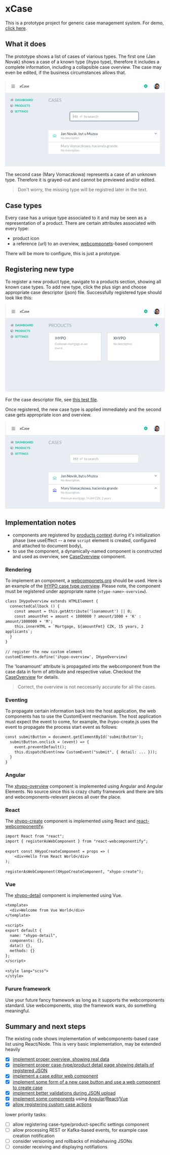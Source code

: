 # xCase

This is a prototype project for generic case management system. For demo, [click here](https://xcase-test.herokuapp.com).

## What it does

The prototype shows a list of cases of viarious types. The first one (Jan Novak) shows a case of a known type (ihypo type), therefore it includes a complete information, including a collapsible case overview. The case may even be edited, if the business circumstances allows that.

![overview of cases](doc/cases.png)

The second case (Mary Vomaczkowa) represents a case of an unknown type. Therefore it is grayed-out and cannot be previewed and/or edited.

> Don't worry, the missing type will be registred later in the text.

## Case types

Every case has a unique type associated to it and may be seen as a representation of a product. There are certain attributes associated with every type:

- product icon
- a reference (url) to an overview, [webcomponets](http://webcomponents.org)-based component

There will be more to configure, this is just a prototype.

## Registering new type

To register a new product type, navigate to a products section, showing all known case types. To add new type, click the plus sign and choose appropriate case descriptor (json) file. Successfully registered type should look like this:

![overview of cases](doc/products.png)

For the case descriptor file, see [this test file](server/test/product.json).

Once registered, the new case type is applied immediately and the second case gets appropriate icon and overview.

![overview of cases](doc/cases-reg.png)

## Implementation notes

- components are registered by [products context](client/ProductsContext.js) during it's initialization phase (see useEffect -- a new `script` element is created, configured and attached to document body),
- to use the component, a dynamically-named component is constructed and used as overview, see [CaseOverview](client/components/CaseOverview.js) component.

### Rendering 

To implement an component, a [webcomponets.org](http://webcomponents.org) should be used. Here is an example of the [IHYPO case type overview](client/static/ihypo-overview.js). Please note, the component must be registered under appropriate name (`<type-name>-overview`).

```
class IHypoOverview extends HTMLElement {
  connectedCallback () {
    const amount = this.getAttribute('loanamount') || 0;
    const amountFmt = amount < 1000000 ? amount/1000 + 'K' : amount/1000000 + 'M';
    this.innerHTML = `Mortgage, ${amountFmt} CZK, 15 years, 2 applicants`;
  }
}

// register the new custom element
customElements.define('ihypo-overview', IHypoOverview)
```
The 'loanamount' attribute is propagated into the webcomponent from the case data in form of attribute and respective value. Checkout the [CaseOverview](client/components/CaseOverview.js) for details.

> Correct, the overview is not neccesarily accurate for all the cases.

### Eventing

To propagate certain information back into the host application, the web components has to use the CustomEvent mechanism. The host application must expect the event to come, for example, the ihypo-create.js uses the event to propagate the process start event as follows:
```
const submitButton = document.getElementById('submitButton');
  submitButton.onclick = (event) => {
    event.preventDefault();
    this.dispatchEvent(new CustomEvent("submit", { detail: ... }));
  } 
}
```

### Angular

The [xhypo-overview](lib/xhypo-overview) component is implemented using Angular and Angular Elements. No source since this is crazy chatty framework and there are bits and webcomponents-relevant pieces all over the place.

### React

The [xhypo-create](lib/xhypo-create) component is implemented using React and [react-webcomponentify](https://www.npmjs.com/package/react-webcomponentify).
```
import React from "react";
import { registerAsWebComponent } from "react-webcomponentify";

export const XHypoCreateComponent = props => (
    <div>Hello from React World</div>
);

registerAsWebComponent(XHypoCreateComponent, "xhypo-create");
```

### Vue

The [xhypo-detail](lib/xhypo-detail) component is implemented using Vue.
```
<template>
  <div>Welcome from Vue World</div>
</template>

<script>
export default {
  name: "xhypo-detail",
  components: {},
  data() {},
  methods: {}
};
</script>

<style lang="scss">
</style>
```

### Furure framework

Use your future fancy framework as long as it supports the webcomponents standard. 
Use webcomponents, stop the framework wars, do something meaningful.

## Summary and next steps

The existing code shows implementation of webcomponents-based case list using React/Node. This is very basic implementation, may be extended heavily

- [x] [implement proper overview, showing real data](https://github.com/jaroslavpsenicka/xcase/issues/1)
- [x] [implement proper case-type/product detail page showing details of registered JSON](https://github.com/jaroslavpsenicka/xcase/issues/2)
- [x] [implement a case editor web component](https://github.com/jaroslavpsenicka/xcase/issues/3) 
- [x] [implement some form of a new case button and use a web component to create case](https://github.com/jaroslavpsenicka/xcase/issues/4) 
- [x] [implement better validations during JSON upload](https://github.com/jaroslavpsenicka/xcase/issues/5)
- [x] [implement some components](https://github.com/jaroslavpsenicka/xcase/issues/6) using [Angular](https://medium.com/@IMM9O/web-components-with-angular-d0205c9db08f)/[React](https://dev.to/frustigor/the-fastest-way-to-create-web-components-with-react-403)/[Vue](https://dev.to/aumayeung/create-web-components-with-vue-js-2bb0)
- [x] [allow registering custom case actions](https://github.com/jaroslavpsenicka/xcase/issues/7)

lower priority tasks:

- [ ] allow registering case-type/product-specific settings component
- [ ] allow processing REST or Kafka-based events, for example case creation notification
- [ ] consider versioning and rollbacks of misbehaving JSONs
- [ ] consider receiving and displaying notifiations
